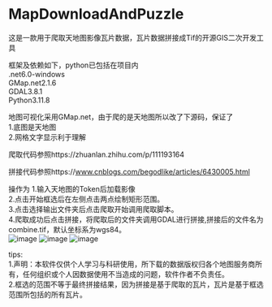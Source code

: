 # MapDownloadAndPuzzle   
这是一款用于爬取天地图影像瓦片数据，瓦片数据拼接成Tif的开源GIS二次开发工具  

框架及依赖如下，python已包括在项目内  
.net6.0-windows  
GMap.net2.1.6  
GDAL3.8.1  
Python3.11.8  

地图可视化采用GMap.net，由于爬的是天地图所以改了下源码，保证了  
1.底图是天地图  
2.网格文字显示利于理解  
  
爬取代码参照https://zhuanlan.zhihu.com/p/111193164  

拼接代码参照https://www.cnblogs.com/begodlike/articles/6430005.html  

操作为
1.输入天地图的Token后加载影像  
2.点击开始框选后在左侧点击两点绘制矩形范围。  
3.点击选择输出文件夹后点击爬取开始调用爬取脚本。  
4.爬取成功后点击拼接，将爬取后的文件夹调用GDAL进行拼接,拼接后的文件名为combine.tif，默认坐标系为wgs84。  
![image](https://github.com/ZhengYongHe/Tifer/assets/45898487/e9eca96f-9c3b-4b6b-9c61-d798bc0cac02)
![image](https://github.com/ZhengYongHe/Tifer/assets/45898487/9e473474-3036-4f22-be1f-73f3be048cc3)
![image](https://github.com/ZhengYongHe/Tifer/assets/45898487/0aef424e-5b1b-4318-8736-7888449d191e)



tips:  
1.声明：本软件仅供个人学习与科研使用，所下载的数据版权归各个地图服务商所有，任何组织或个人因数据使用不当造成的问题，软件作者不负责任。      
2.框选的范围不等于最终拼接结果，因为拼接是基于爬取的瓦片，瓦片是基于框选范围所包括的所有瓦片。



